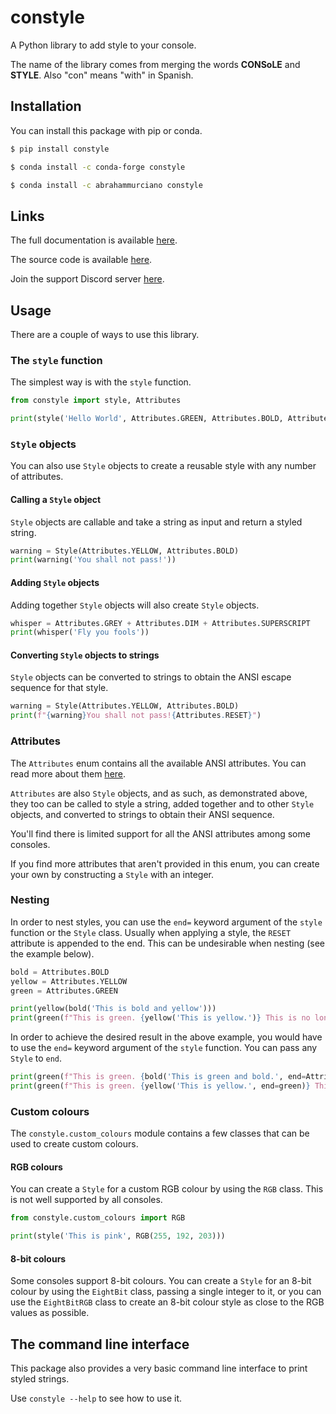 # constyle
A Python library to add style to your console.

The name of the library comes from merging the words **CONSoLE** and **STYLE**. Also "con" means "with" in Spanish.

## Installation

You can install this package with pip or conda.
```sh
$ pip install constyle
```
```sh
$ conda install -c conda-forge constyle
```
```sh
$ conda install -c abrahammurciano constyle
```

## Links

The full documentation is available [here](https://abrahammurciano.github.io/python-constyle/constyle).

The source code is available [here](https://github.com/abrahammurciano/python-constyle).

Join the support Discord server [here](https://discord.gg/nUmsrhNDSs).

## Usage

There are a couple of ways to use this library.

### The `style` function

The simplest way is with the `style` function.

```py
from constyle import style, Attributes

print(style('Hello World', Attributes.GREEN, Attributes.BOLD, Attributes.ON_BLUE))
```

### `Style` objects

You can also use `Style` objects to create a reusable style with any number of attributes.

#### Calling a `Style` object

`Style` objects are callable and take a string as input and return a styled string.

```py
warning = Style(Attributes.YELLOW, Attributes.BOLD)
print(warning('You shall not pass!'))
```

#### Adding `Style` objects

Adding together `Style` objects will also create `Style` objects.

```py
whisper = Attributes.GREY + Attributes.DIM + Attributes.SUPERSCRIPT
print(whisper('Fly you fools'))
```

#### Converting `Style` objects to strings

`Style` objects can be converted to strings to obtain the ANSI escape sequence for that style.

```py
warning = Style(Attributes.YELLOW, Attributes.BOLD)
print(f"{warning}You shall not pass!{Attributes.RESET}")
```

### Attributes

The `Attributes` enum contains all the available ANSI attributes. You can read more about them [here](https://en.wikipedia.org/wiki/ANSI_escape_code#SGR_(Select_Graphic_Rendition)_parameters).

`Attributes` are also `Style` objects, and as such, as demonstrated above, they too can be called to style a string, added together and to other `Style` objects, and converted to strings to obtain their ANSI sequence.

You'll find there is limited support for all the ANSI attributes among some consoles.

If you find more attributes that aren't provided in this enum, you can create your own by constructing a `Style` with an integer.

### Nesting

In order to nest styles, you can use the `end=` keyword argument of the `style` function or the `Style` class. Usually when applying a style, the `RESET` attribute is appended to the end. This can be undesirable when nesting (see the example below).

```py
bold = Attributes.BOLD
yellow = Attributes.YELLOW
green = Attributes.GREEN

print(yellow(bold('This is bold and yellow')))
print(green(f"This is green. {yellow('This is yellow.')} This is no longer green"))
```

In order to achieve the desired result in the above example, you would have to use the `end=` keyword argument of the `style` function. You can pass any `Style` to `end`.

```py
print(green(f"This is green. {bold('This is green and bold.', end=Attributes.NO_BOLD)} This is still green but not bold anymore"))
print(green(f"This is green. {yellow('This is yellow.', end=green)} This is now green again"))
```

### Custom colours

The `constyle.custom_colours` module contains a few classes that can be used to create custom colours.

#### RGB colours

You can create a `Style` for a custom RGB colour by using the `RGB` class. This is not well supported by all consoles.

```py
from constyle.custom_colours import RGB

print(style('This is pink', RGB(255, 192, 203)))
```

#### 8-bit colours

Some consoles support 8-bit colours. You can create a `Style` for an 8-bit colour by using the `EightBit` class, passing a single integer to it, or you can use the `EightBitRGB` class to create an 8-bit colour style as close to the RGB values as possible.

## The command line interface

This package also provides a very basic command line interface to print styled strings.

Use `constyle --help` to see how to use it.
